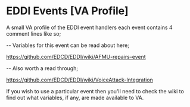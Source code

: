 # EDDI Events [VA Profile]
A small VA profile of the EDDI event handlers each event contains 4 comment lines like so;


-- Variables for this event can be read about here;

https://github.com/EDCD/EDDI/wiki/AFMU-repairs-event

-- Also worth a read through;

https://github.com/EDCD/EDDI/wiki/VoiceAttack-Integration


If you wish to use a particular event then you'll need to check the wiki to find out what variables, if any, are made available to VA.
